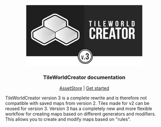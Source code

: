 <!-- TODO: Update with your values. -->
<div style="text-align:center"><img src="img/logo.png" />

### TileWorldCreator documentation

[AssetStore](https://assetstore.unity.com) | 
[Get started](/GetStarted.md)
</div>


TileWorldCreator version 3 is a complete rewrite and is therefore not compatible with saved maps from version 2.
Tiles made for v2 can be reused for version 3.
Version 3 has a completely new and more flexible workflow for creating maps based on different generators and modifiers. This allows you to create and modify maps based on "rules". 
